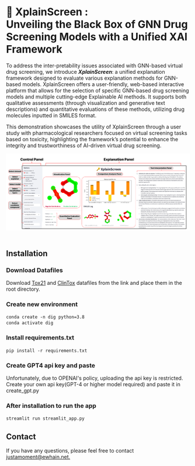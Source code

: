 # 🔑 XplainScreen : <br/> Unveiling the Black Box of GNN Drug Screening Models with a Unified XAI Framework

To address the inter-pretability issues associated with GNN-based virtual drug screening, we introduce ***XplainScreen***: a unified explanation framework designed to evaluate various explanation methods for GNN-based models. XplainScreen offers a user-friendly, web-based interactive platform that allows for the selection of specific GNN-based drug screening models and multiple cutting-edge Explainable AI methods. It supports both qualitative assessments (through visualization and generative text descriptions) and quantitative evaluations of these methods, utilizing drug molecules inputted in SMILES format. 

This demonstration showcases the utility of XplainScreen through a user study with pharmacological researchers focused on virtual screening tasks based on toxicity, highlighting the framework’s potential to enhance the integrity and trustworthiness of AI-driven virtual drug screening.

<img src="https://github.com/GeonHeeAhn/XplainScreen/blob/main/Images/interface.png"/> 
<br/>   
<br/>

## Installation

### Download Datafiles
Download [Tox21](https://drive.google.com/file/d/1TNn5ft59Xf_d5x5r0qOYFucbadIefpT4/view?usp=share_link) and [ClinTox](https://drive.google.com/file/d/1L-uh85sy6lsF8qhtcKcSxYjFDFysj74u/view?usp=share_link) datafiles from the link and place them in the root directory.

### Create new environment

```
conda create -n dig python=3.8
conda activate dig
```

### Install requirements.txt

```
pip install -r requirements.txt
```
### Create GPT4 api key and paste
Unfortunately, due to OPENAI's policy, uploading the api key is restricted.<br/>
Create your own api key(GPT-4 or higher model required) and paste it in create_gpt.py

### After installation to run the app

```
streamlit run streamlit_app.py
```

## Contact
If you have any questions, please feel free to contact [justamoment@ewhain.net.](mailto:﻿justamoment@ewhain.net)
<br/>
